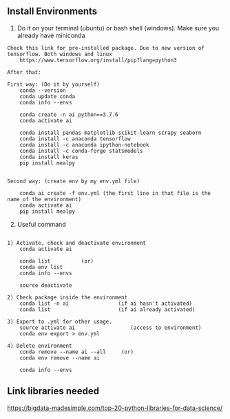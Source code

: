 ## Install Environments

1. Do it on your terminal (ubuntu) or bash shell (windows). Make sure you already have miniconda
```code 
Check this link for pre-installed package. Due to new version of tensorflow. Both windows and linux
    https://www.tensorflow.org/install/pip?lang=python3

After that:

First way: (Do it by yourself)
    conda --version     
    conda update conda 
    conda info --envs
    
    conda create -n ai python==3.7.6
    conda activate ai

    conda install pandas matplotlib scikit-learn scrapy seaborn
    conda install -c anaconda tensorflow
    conda install -c anaconda ipython-notebook
    conda install -c conda-forge statsmodels
    conda install keras  
    pip install mealpy
    

Second way: (create env by my env.yml file)

    conda ai create -f env.yml (the first line in that file is the name of the environment)
    conda activate ai
    pip install mealpy

```

2. Useful command
```code 

1) Activate, check and deactivate environment
    conda activate ai       

    conda list          (or)
    conda env list 
    conda info --envs    

    source deactivate           
    
2) Check package inside the environment 
    conda list -n ai                (if ai hasn't activated)
    conda list                      (if ai already activated)
    
3) Export to .yml for other usage.  
    source activate ai                  (access to environment)
    conda env export > env.yml     

4) Delete environment 
    conda remove --name ai --all     (or)
    conda env remove --name ai   
    
    conda info --envs  
```

## Link libraries needed
https://bigdata-madesimple.com/top-20-python-libraries-for-data-science/
